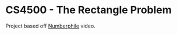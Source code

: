 # CS4500 - The Rectangle Problem
Project based off [Numberphile](https://www.youtube.com/watch?v=VZ25tZ9z6uI) video.

<!-- ### Workflow -->
<!-- 1. Check Trello board -->
<!-- 2. Select priority task -->
<!-- 3. Checkout code for latest updates -->
<!--   - `git checkout master` -->
